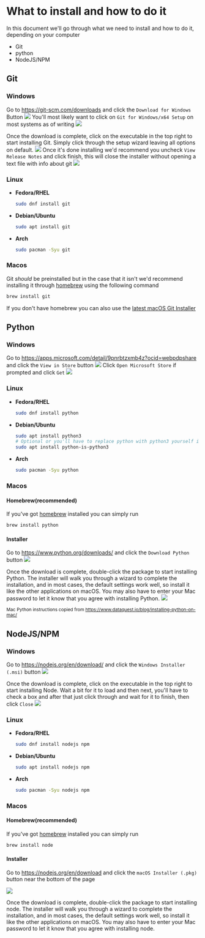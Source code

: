# What to install and how to do it
In this document we'll go through what we need to install and how to do it, depending on your computer
- Git
- python
- NodeJS/NPM

## Git
### Windows
Go to https://git-scm.com/downloads and click the `Download for Windows` Button
![](img/windowsGitDownload01.png)
You'll most likely want to click on `Git for Windows/x64 Setup` on most systems as of writing
![](img/windowsGitDownload02.png)

Once the download is complete, click on the executable in the top right to start installing Git. Simply click through the setup wizard leaving all options on default.
![](img/windowsGitInstaller01.png)
Once it's done installing we'd recommend you uncheck `View Release Notes` and click finish, this will close the installer without opening a text file with info about git
![](img/windowsGitInstaller02.png)

### Linux

- **Fedora/RHEL**
    ```bash
    sudo dnf install git
    ```
- **Debian/Ubuntu**
    ```bash
    sudo apt install git
    ```
- **Arch**
    ```bash
    sudo pacman -Syu git
    ```

### Macos
Git *should* be preinstalled but in the case that it isn't we'd recommend installing it through [homebrew](https://brew.sh/) using the following command
```zsh
brew install git
```
If you don't have homebrew you can also use the [latest macOS Git Installer](https://sourceforge.net/projects/git-osx-installer/files/git-2.23.0-intel-universal-mavericks.dmg/download?use_mirror=autoselect)

## Python

### Windows
Go to https://apps.microsoft.com/detail/9pnrbtzxmb4z?ocid=webpdpshare and click the `View in Store` button
![](img/windowsPythonDownload01.png)
Click `Open Microsoft Store` if prompted
and click `Get`
![](img/windowsPythonDownload02.png)

### Linux

- **Fedora/RHEL**
    ```bash
    sudo dnf install python
    ```
- **Debian/Ubuntu**
    ```bash
    sudo apt install python3
    # Optional or you'll have to replace python with python3 yourself in all commands
    sudo apt install python-is-python3
    ```
- **Arch**
    ```bash
    sudo pacman -Syu python
    ```

### Macos

#### Homebrew(recommended)
If you've got [homebrew](https://brew.sh/) installed you can simply run
```zsh
brew install python
```

#### Installer
Go to https://www.python.org/downloads/ and click the `Download Python` button
![](img/macOSDownloadPython.png)

Once the download is complete, double-click the package to start installing Python. The installer will walk you through a wizard to complete the installation, and in most cases, the default settings work well, so install it like the other applications on macOS. You may also have to enter your Mac password to let it know that you agree with installing Python.
![](img/macOSPythonInstall.png)

<sup>Mac Python instructions copied from https://www.dataquest.io/blog/installing-python-on-mac/</sup>

## NodeJS/NPM

### Windows
Go to https://nodejs.org/en/download/ and click the `Windows Installer (.msi)` button
![](img/windowsNodeDownload.png)

Once the download is complete, click on the executable in the top right to start installing Node. Wait a bit for it to load and then next, you'll have to check a box and after that just click through and wait for it to finish, then click `Close`
![](img/windowsNodeInstall01.png)

### Linux

- **Fedora/RHEL**
    ```bash
    sudo dnf install nodejs npm
    ```
- **Debian/Ubuntu**
    ```bash
    sudo apt install nodejs npm
    ```
- **Arch**
    ```bash
    sudo pacman -Syu nodejs npm
    ```

### Macos

#### Homebrew(recommended)
If you've got [homebrew](https://brew.sh/) installed you can simply run
```zsh
brew install node
```

#### Installer
Go to https://nodejs.org/en/download and click the `macOS Installer (.pkg)` button near the bottom of the page

![](img/macOSNodeDownload.png)

Once the download is complete, double-click the package to start installing node. The installer will walk you through a wizard to complete the installation, and in most cases, the default settings work well, so install it like the other applications on macOS. You may also have to enter your Mac password to let it know that you agree with installing node.